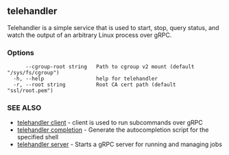 ## telehandler

Telehandler is a simple service that is used to start, stop, query status, and watch the output of an arbitrary Linux process over gRPC.

### Options

```
      --cgroup-root string   Path to cgroup v2 mount (default "/sys/fs/cgroup")
  -h, --help                 help for telehandler
  -r, --root string          Root CA cert path (default "ssl/root.pem")
```

### SEE ALSO

* [telehandler client](telehandler_client.md)	 - client is used to run subcommands over gRPC
* [telehandler completion](telehandler_completion.md)	 - Generate the autocompletion script for the specified shell
* [telehandler server](telehandler_server.md)	 - Starts a gRPC server for running and managing jobs

